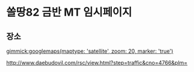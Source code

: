 # 쏠땅82 금반 MT 임시페이지

## 장소

[gimmick:googlemaps(maptype: 'satellite', zoom: 20, marker: 'true')](129+Jangoe-ri,+Seosin-myeon,+Hwaseong-si,+Gyeonggi-do)

http://www.daebudovil.com/rsc/view.html?step=traffic&cno=4766&plm=